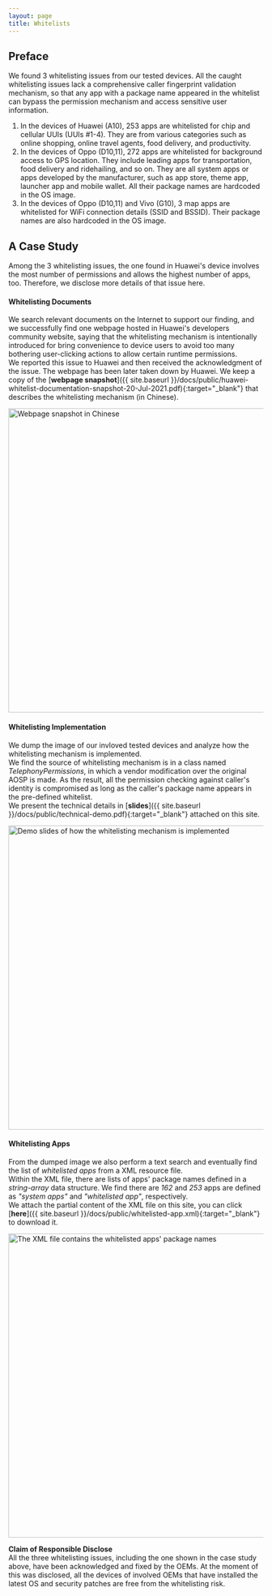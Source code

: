 ```yaml
---
layout: page
title: Whitelists
---
```


## Preface

We found 3 whitelisting issues from our tested devices. All the caught whitelisting issues lack a comprehensive caller fingerprint validation mechanism, so that any app with a package name appeared in the whitelist can bypass the permission mechanism and access sensitive user information.

<ol>
<li> In the devices of Huawei (A10), 253 apps are whitelisted
for chip and cellular UUIs (UUIs #1-4). They are from
various categories such as online shopping, online travel
agents, food delivery, and productivity.</li>
<li> In the devices of Oppo (D10,11), 272 apps are whitelisted
for background access to GPS location. They include
leading apps for transportation, food delivery and ridehailing,
and so on. They are all system apps or apps
developed by the manufacturer, such as app store, theme
app, launcher app and mobile wallet. All their package
names are hardcoded in the OS image.</li>
<li> In the devices of Oppo (D10,11) and Vivo (G10), 3 map
apps are whitelisted for WiFi connection details (SSID
and BSSID). Their package names are also hardcoded in
the OS image.</li>
</ol>

## A Case Study

Among the 3 whitelisting issues, the one found in Huawei's device involves the most number of permissions and allows the highest number of apps, too. Therefore, we disclose more details of that issue here.

#### Whitelisting Documents

We search relevant documents on the Internet to support our finding, and we successfully find one webpage hosted in Huawei's developers community website, saying that the whitelisting mechanism is intentionally introduced for bring convenience to device users to avoid too many bothering user-clicking actions to allow certain runtime permissions.  
We reported this issue to Huawei and then received the acknowledgment of the issue. The webpage has been later taken down by Huawei. We keep a copy of the [**webpage snapshot**]({{ site.baseurl }}/docs/public/huawei-whitelist-documentation-snapshot-20-Jul-2021.pdf){:target="_blank"} that describes the whitelisting mechanism (in Chinese).  

<img src="{{ site.baseurl }}/docs/public/huawei-whitelist-documentation.jpg" alt="Webpage snapshot in Chinese" width="600"/>

#### Whitelisting Implementation

We dump the image of our invloved tested devices and analyze how the whitelisting mechanism is implemented.  
We find the source of whitelisting mechanism is in a class named *TelephonyPermissions*, in which a vendor modification over the original AOSP is made. As the result, all the permission checking against caller's identity is compromised as long as the caller's package name appears in the pre-defined whitelist.  
We present the technical details in [**slides**]({{ site.baseurl }}/docs/public/technical-demo.pdf){:target="_blank"} attached on this site. 

<img src="{{ site.baseurl }}/docs/public/technical-demo.jpg" alt="Demo slides of how the whitelisting mechanism is implemented" width="600"/>

#### Whitelisting Apps

From the dumped image we also perform a text search and eventually find the list of *whitelisted apps* from a XML resource file.  
Within the XML file, there are lists of apps' package names defined in a *string-array* data structure. We find there are *162*  and *253* apps are defined as *"system apps"* and *"whitelisted app"*, respectively.  
We attach the partial content of the XML file on this site, you can click [**here**]({{ site.baseurl }}/docs/public/whitelisted-app.xml){:target="_blank"} to download it.

<img src="{{ site.baseurl }}/docs/public/whitelisted-app.jpg" alt="The XML file contains the whitelisted apps' package names" width="600"/>

<p class="message">
<b>Claim of Responsible Disclose</b>
<br>
All the three whitelisting issues, including the one shown in the case study above, have been acknowledged and fixed by the OEMs. At the moment of this was disclosed, all the devices of involved OEMs that have installed the latest OS and security patches are free from the whitelisting risk.  
</p>